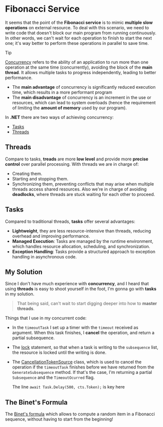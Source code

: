 # Fibonacci Service

It seems that the point of the **Fibonacci service** is to mimic **multiple slow operations** on external resource. To deal with this scenario, we need to write code that doesn't block our main program from running continuously. In other words, we can't wait for each operation to finish to start the next one; it's way better to perform these operations in parallel to save time.

> [!TIP]
> [Concurrency](https://en.wikipedia.org/wiki/Concurrency_(computer_science)) refers to the ability of an application to run more than one operation at the same time (concurrently), avoiding the block of the **main thread**. It allows multiple tasks to progress independently, leading to better performance.
> - The **main advantage** of concurrency is significantly reduced execution time, which results in a more performant program
> - The **main disadvantage** of concurrency is an increment in the use or resources, which can lead to system overloads (hence the requirement of limiting the **amount of memory** used by our program).

In **.NET** there are two ways of achieving concurrency:

- [Tasks](https://learn.microsoft.com/en-us/dotnet/api/system.threading.tasks.task?view=net-8.0)
- [Threads](https://learn.microsoft.com/en-us/dotnet/api/system.threading.thread?view=net-8.0)

## Threads

Compare to tasks, **treads** are more **low level** and provide more **precise control** over parallel processing. With threads we are in charge of:

- Creating them.
- Starting and stopping them.
- Synchronizing them, preventing conflicts that may arise when multiple threads access shared resources. Also we're in charge of avoiding **deadlocks**, where threads are stuck waiting for each other to proceed.

## Tasks

Compared to traditional threads, **tasks** offer several advantages:

- **Lightweight**, they are less resource-intensive than threads, reducing overhead and improving performance.
- **Managed Execution**: Tasks are managed by the runtime environment, which handles resource allocation, scheduling, and synchronization.
- **Exception Handling**: Tasks provide a structured approach to exception handling in asynchronous code.

## My Solution

Since I don't have much experience with **concurrency**, and I heard that using **threads** is easy to shoot yourself in the foot, I'm gonna go with **tasks** in my solution.

> That being said, can't wait to start digging deeper into how to **master threads**.

Things that I use in my concurrent code:

- In the `timeoutTask` I set up a timer with the `timeout` received as argument. When this task finishes, I **cancel** the operation, and return a partial subsequence.

- The [lock](https://learn.microsoft.com/en-us/dotnet/csharp/language-reference/statements/lock) statement, so that when a task is writing to the `subsequence` list, the resource is locked until the writing is done.

- The [CancellationTokenSource](https://learn.microsoft.com/en-us/dotnet/api/system.threading.cancellationtokensource?view=net-8.0) class, which is used to cancel the operation if the `timeoutTask` finishes before we have returned from the `GenerateSubsequence` method. If that's the case, I'm returning a partial `Subsequence` and the `TimeoutOcurred` flag.

  The line `await Task.Delay(500, cts.Token);` is key here

## The Binet's Formula

The [Binet's formula](https://en.wikipedia.org/wiki/Fibonacci_sequence#Binet's_formula) which allows to compute a random item in a Fibonacci sequence, without having to start from the beginning!